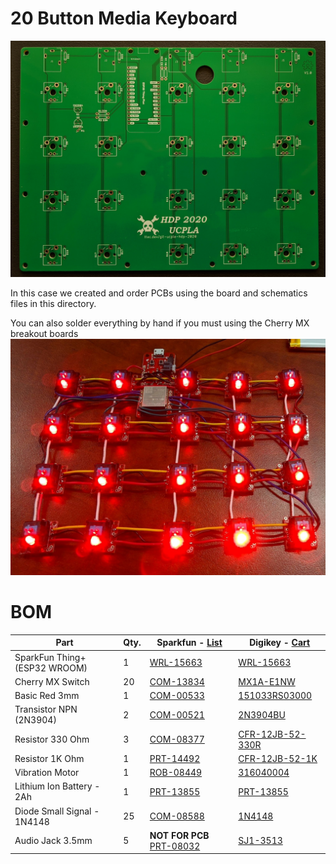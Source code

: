 # 20 Button Media Keyboard

![](images\20_button_media_pcb.jpg)

In this case we created and order PCBs using the board and schematics files in this directory.

You can also solder everything by hand if you must using the Cherry MX breakout boards
![](images\20_button_media_wire.jpg)

# BOM

|              Part             | Qty. |    Sparkfun - [List](https://www.sparkfun.com/wish_lists/160905)    |                             Digikey - [Cart](https://www.digikey.com/short/z2h9m1)                               |
|-------------------------------|------|---------------------------------------------------------------------|------------------------------------------------------------------------------------------------------------------|
| SparkFun Thing+ (ESP32 WROOM) |    1 | [WRL-15663](https://www.sparkfun.com/products/15663)                | [‎WRL-15663‎](https://www.digikey.com/product-detail/en/sparkfun-electronics/WRL-15663/1568-WRL-15663-ND/11506265) |
| Cherry MX Switch              |   20 | [COM-13834](https://www.sparkfun.com/products/13834)                | [‎MX1A-E1NW‎](https://www.digikey.com/product-detail/en/cherry-americas-llc/MX1A-E1NW/CH197-ND/20180)              |
| Basic Red 3mm                 |    1 | [COM-00533](https://www.sparkfun.com/products/533)                  | [‎151033RS03000‎](https://www.digikey.com/product-detail/en/w-rth-elektronik/151033RS03000/732-5013-ND/4490003)    |
| Transistor NPN (2N3904)       |    2 | [COM-00521](https://www.sparkfun.com/products/521)                  | [‎2N3904BU‎](https://www.digikey.com/product-detail/en/on-semiconductor/2N3904BU/2N3904FS-ND/1413)                 |
| Resistor 330 Ohm              |    3 | [COM-08377](https://www.sparkfun.com/products/8377)                 | [‎CFR-12JB-52-330R‎](https://www.digikey.com/product-detail/en/yageo/CFR-12JB-52-330R/330EBK-ND/4009)              |
| Resistor 1K Ohm               |    1 | [PRT-14492](https://www.sparkfun.com/products/14492)                | [‎CFR-12JB-52-1K‎](https://www.digikey.com/product-detail/en/yageo/CFR-12JB-52-1K/1.0KEBK-ND/4000)                 |
| Vibration Motor               |    1 | [ROB-08449](https://www.sparkfun.com/products/8449)                 | [‎316040004‎](https://www.digikey.com/product-detail/en/seeed-technology-co-ltd/316040004/1597-1245-ND/5487673)    |
| Lithium Ion Battery - 2Ah     |    1 | [PRT-13855](https://www.sparkfun.com/products/13855)                | [‎PRT-13855‎](https://www.digikey.com/product-detail/en/sparkfun-electronics/PRT-13855/1568-1686-ND/7559594)       |
| Diode Small Signal - 1N4148   |   25 | [COM-08588](https://www.sparkfun.com/products/8588)                 | [‎1N4148‎](https://www.digikey.com/product-detail/en/on-semiconductor/1N4148/1N4148FS-ND/458603)                   |
| Audio Jack 3.5mm              |    5 | **NOT FOR PCB** [PRT-08032](https://www.sparkfun.com/products/8032) | [‎SJ1-3513‎](https://www.digikey.com/product-detail/en/cui-devices/SJ1-3513/CP1-3513-ND/738683)                    |
